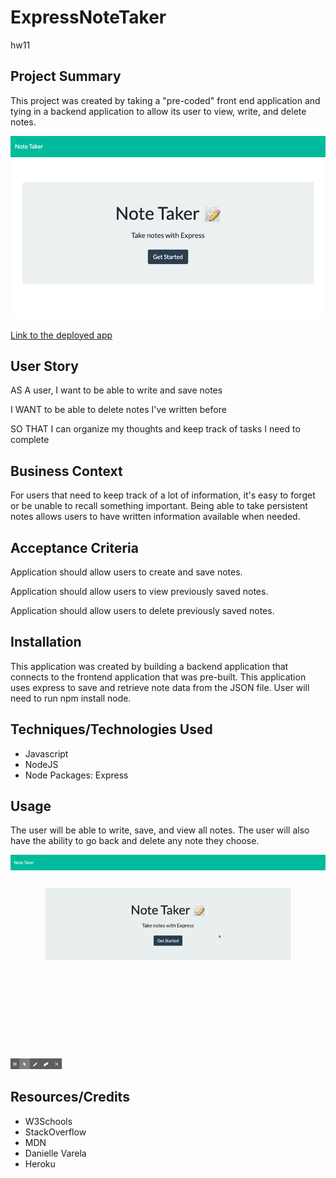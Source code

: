 # ExpressNoteTaker
hw11

## Project Summary 
This project was created by taking a "pre-coded" front end application and tying in a backend application to allow its user to view, write, and delete notes. 

![Note Taker Index Page](NoteTaker.png)

[Link to the deployed app](https://shrouded-everglades-32522.herokuapp.com/)

## User Story 
AS A user, I want to be able to write and save notes

I WANT to be able to delete notes I've written before

SO THAT I can organize my thoughts and keep track of tasks I need to complete

## Business Context 
For users that need to keep track of a lot of information, it's easy to forget or be unable to recall something important. Being able to take persistent notes allows users to have written information available when needed.

## Acceptance Criteria
Application should allow users to create and save notes.

Application should allow users to view previously saved notes.

Application should allow users to delete previously saved notes.

## Installation 
 This application was created by building a backend application that connects to the frontend application that was pre-built. This application uses express to save and retrieve note data from the JSON file. 
 User will need to run npm install node. 

## Techniques/Technologies Used
* Javascript 
* NodeJS
* Node Packages: Express

## Usage 
The user will be able to write, save, and view all notes. The user will also have the ability to go back and delete any note they choose. 

![Demo](NoteTaker.gif)   

## Resources/Credits 
* W3Schools
* StackOverflow
* MDN
* Danielle Varela 
* Heroku